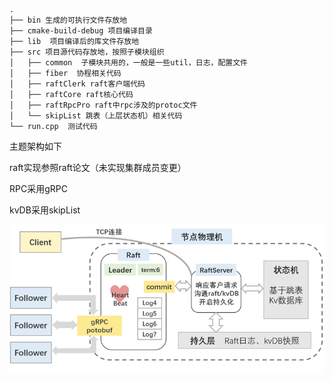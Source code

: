 ```
.
├── bin 生成的可执行文件存放地
├── cmake-build-debug 项目编译目录
├── lib  项目编译后的库文件存放地
├── src 项目源代码存放地，按照子模块组织
│   ├── common  子模块共用的，一般是一些util，日志，配置文件
│   ├── fiber  协程相关代码
│   ├── raftClerk raft客户端代码
│   ├── raftCore raft核心代码
│   ├── raftRpcPro raft中rpc涉及的protoc文件
│   └── skipList 跳表（上层状态机）相关代码
└── run.cpp  测试代码
```

主题架构如下

raft实现参照raft论文（未实现集群成员变更）

RPC采用gRPC

kvDB采用skipList

![1744312685497](image/README/1744312685497.png)
